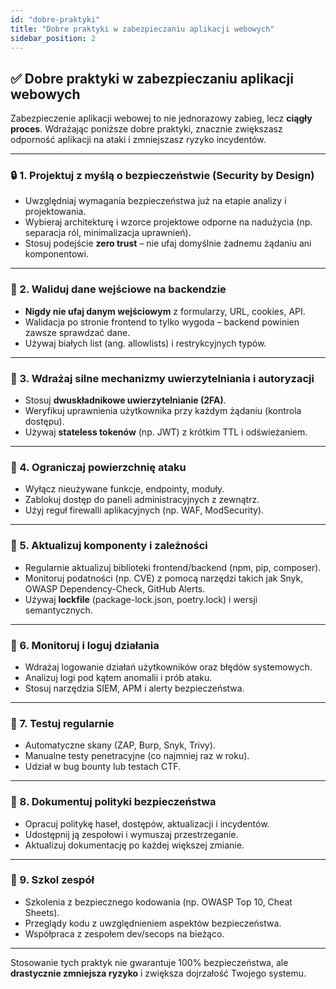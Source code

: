 ```yaml
---
id: "dobre-praktyki"
title: "Dobre praktyki w zabezpieczaniu aplikacji webowych"
sidebar_position: 2
---
```


## ✅ Dobre praktyki w zabezpieczaniu aplikacji webowych

Zabezpieczenie aplikacji webowej to nie jednorazowy zabieg, lecz **ciągły proces**. Wdrażając poniższe dobre praktyki, znacznie zwiększasz odporność aplikacji na ataki i zmniejszasz ryzyko incydentów.

---

### 🔒 1. Projektuj z myślą o bezpieczeństwie (Security by Design)

- Uwzględniaj wymagania bezpieczeństwa już na etapie analizy i projektowania.
- Wybieraj architekturę i wzorce projektowe odporne na nadużycia (np. separacja ról, minimalizacja uprawnień).
- Stosuj podejście **zero trust** – nie ufaj domyślnie żadnemu żądaniu ani komponentowi.

---

### 🧼 2. Waliduj dane wejściowe na backendzie

- **Nigdy nie ufaj danym wejściowym** z formularzy, URL, cookies, API.
- Walidacja po stronie frontend to tylko wygoda – backend powinien zawsze sprawdzać dane.
- Używaj białych list (ang. allowlists) i restrykcyjnych typów.

---

### 🔐 3. Wdrażaj silne mechanizmy uwierzytelniania i autoryzacji

- Stosuj **dwuskładnikowe uwierzytelnianie (2FA)**.
- Weryfikuj uprawnienia użytkownika przy każdym żądaniu (kontrola dostępu).
- Używaj **stateless tokenów** (np. JWT) z krótkim TTL i odświeżaniem.

---

### 🧱 4. Ograniczaj powierzchnię ataku

- Wyłącz nieużywane funkcje, endpointy, moduły.
- Zablokuj dostęp do paneli administracyjnych z zewnątrz.
- Użyj reguł firewalli aplikacyjnych (np. WAF, ModSecurity).

---

### 🔄 5. Aktualizuj komponenty i zależności

- Regularnie aktualizuj biblioteki frontend/backend (npm, pip, composer).
- Monitoruj podatności (np. CVE) z pomocą narzędzi takich jak Snyk, OWASP Dependency-Check, GitHub Alerts.
- Używaj **lockfile** (package-lock.json, poetry.lock) i wersji semantycznych.

---

### 🧰 6. Monitoruj i loguj działania

- Wdrażaj logowanie działań użytkowników oraz błędów systemowych.
- Analizuj logi pod kątem anomalii i prób ataku.
- Stosuj narzędzia SIEM, APM i alerty bezpieczeństwa.

---

### 🧪 7. Testuj regularnie

- Automatyczne skany (ZAP, Burp, Snyk, Trivy).
- Manualne testy penetracyjne (co najmniej raz w roku).
- Udział w bug bounty lub testach CTF.

---

### 📄 8. Dokumentuj polityki bezpieczeństwa

- Opracuj politykę haseł, dostępów, aktualizacji i incydentów.
- Udostępnij ją zespołowi i wymuszaj przestrzeganie.
- Aktualizuj dokumentację po każdej większej zmianie.

---

### 👥 9. Szkol zespół

- Szkolenia z bezpiecznego kodowania (np. OWASP Top 10, Cheat Sheets).
- Przeglądy kodu z uwzględnieniem aspektów bezpieczeństwa.
- Współpraca z zespołem dev/secops na bieżąco.

---

Stosowanie tych praktyk nie gwarantuje 100% bezpieczeństwa, ale **drastycznie zmniejsza ryzyko** i zwiększa dojrzałość Twojego systemu.


